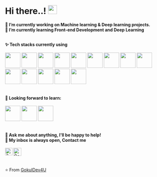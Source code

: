 
<h1> Hi there..! <img src="https://github.com/piyushP7pravin/piyushP7pravin/blob/master/Hi.gif" width="29px"> </h1>

<!--

Here are some ideas to get you started:
-->
**🔭 I’m currently working on Machine learning & Deep learning projects.**<br>
**🌱 I’m currently learning Front-end Development and Deep Learning**
<br><br>

**✨ Tech stacks currently using** <br>
<br>
<code><a href="https://www.python.org/" target="_blank"><img height="50" src="https://www.vectorlogo.zone/logos/python/python-ar21.svg"></a></code>
<code><a href="https://www.tensorflow.org/" target="_blank"><img height="50" src="https://www.vectorlogo.zone/logos/tensorflow/tensorflow-ar21.svg"></a></code>
<code><a href="https://pytorch.org/" target="_blank"><img height="50" src="https://www.vectorlogo.zone/logos/pytorch/pytorch-ar21.svg"></a></code>
<code><a href="https://jupyter.org/" target="_blank"><img height="50" src="https://www.vectorlogo.zone/logos/jupyter/jupyter-ar21.svg"></a></code>
<code><a href="https://git-scm.com/" target="_blank"><img height="50" src="https://www.vectorlogo.zone/logos/git-scm/git-scm-ar21.svg"></a></code>
<code><a href="https://www.mysql.com/" target="_blank"><img height="50" src="https://www.vectorlogo.zone/logos/mysql/mysql-ar21.svg"></a></code>
<code><a href="https://www.sqlite.org/" target="_blank"><img height="50" src="https://www.vectorlogo.zone/logos/sqlite/sqlite-ar21.svg"></a></code>
<code><a href="https://www.json.org/" target="_blank"><img height="50" src="https://www.vectorlogo.zone/logos/json/json-ar21.svg"></a></code>
<code><a href="https://www.docker.org/" target="_blank"><img height="50" src="https://www.vectorlogo.zone/logos/docker/docker-ar21.svg"></a></code>
<code><a href="https://www.amazon_aws.org/" target="_blank"><img height="50" src="https://www.vectorlogo.zone/logos/amazon_aws/amazon_aws-ar21.svg"></a></code>
<code><a href="https://www.google_cloud.org/" target="_blank"><img height="50" src="https://www.vectorlogo.zone/logos/google_cloud/google_cloud-ar21.svg"></a></code>
<code><a href="https://www.microsoft_azure.org/" target="_blank"><img height="50" src="https://www.vectorlogo.zone/logos/microsoft_azure/microsoft_azure-ar21.svg"></a></code>
<code><a href="https://www.heroku.org/" target="_blank"><img height="50" src="https://www.vectorlogo.zone/logos/heroku/heroku-ar21.svg"></a></code>
<code><a href="https://www.flask.org/" target="_blank"><img height="50" src="https://www.vectorlogo.zone/logos/pocoo_flask/pocoo_flask-ar21.svg"></a></code>
<br>
<br>
<br>
**🌱 Looking forward to learn:** <br>
<br>
<code><a href="https://www.javascript.com/" target="_blank"><img height="50" src="https://www.vectorlogo.zone/logos/javascript/javascript-ar21.svg"></a></code>
<code><a href="https://reactjs.org/" target="_blank"><img height="50" src="https://www.vectorlogo.zone/logos/reactjs/reactjs-ar21.svg"></a></code>
<code><a href="https://cloud.microsoft_powerbi.com/" target="_blank"><img height="50" src="https://www.vectorlogo.zone/logos/microsoft_powerbi/microsoft_powerbi-ar21.svg"></a></code>
<br>
<br>
<br>
**💬 Ask me about anything, I'll be happy to help!** <br>
**💬 My inbox is always open, Contact me**
<br>
<br> 
  <a href="https://www.linkedin.com/in/gokul-pisharody-8244391a0/">
   <img align="left" alt="Gokul Pisharody | Linkedin" width="24px" src="https://github.com/piyushP7pravin/piyushP7pravin/blob/master/Linkedin.svg" />
  </a>
  <a href="mailto:gokulpisharody430@gmail.com">
    <img align="left" alt="Gokul Pisharody | Gmail" width="26px" src="https://github.com/piyushP7pravin/piyushP7pravin/blob/master/Gmail.svg" />
  </a>
 
<br>
<br>

⭐️ From [GokulDev4U](https://github.com/[username])



